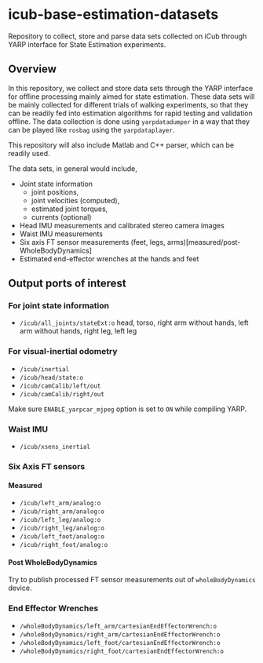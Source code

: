 # icub-base-estimation-datasets
Repository to collect, store and parse data sets collected on iCub through YARP interface for State Estimation experiments.


## Overview

In this repository, we collect and store data sets through the YARP interface for offline processing mainly aimed for state estimation. These data sets will be mainly collected for different trials of walking experiments, so that they can be readily fed into estimation algorithms for rapid testing and validation offline.
The data collection is done using `yarpdatadumper` in a way that they can be played like `rosbag` using the `yarpdataplayer`.

This repository will also include Matlab and C++ parser, which can be readily used.

The data sets, in general would include,
- Joint state information
  - joint positions,
  - joint velocities (computed),
  - estimated joint torques,
  - currents (optional)
- Head IMU measurements and calibrated stereo camera images
- Waist IMU measurements
- Six axis FT sensor measurements (feet, legs, arms)[measured/post-WholeBodyDynamics]
- Estimated end-effector wrenches at the hands and feet

## Output ports of interest
### For joint state information
- `/icub/all_joints/stateExt:o` head, torso, right arm without hands, left arm without hands, right leg, left leg

### For visual-inertial odometry
- `/icub/inertial`
- `/icub/head/state:o`
- `/icub/camCalib/left/out`
- `/icub/camCalib/right/out`

Make sure `ENABLE_yarpcar_mjpeg` option is set to `ON` while compiling YARP.

### Waist IMU
- `/icub/xsens_inertial`

### Six Axis FT sensors
#### Measured
  - `/icub/left_arm/analog:o`
  - `/icub/right_arm/analog:o`
  - `/icub/left_leg/analog:o`
  - `/icub/right_leg/analog:o`
  - `/icub/left_foot/analog:o`
  - `/icub/right_foot/analog:o`

#### Post WholeBodyDynamics
Try to publish processed FT sensor measurements out of `wholeBodyDynamics` device.

### End Effector Wrenches
- `/wholeBodyDynamics/left_arm/cartesianEndEffectorWrench:o`
- `/wholeBodyDynamics/right_arm/cartesianEndEffectorWrench:o`
- `/wholeBodyDynamics/left_foot/cartesianEndEffectorWrench:o`
- `/wholeBodyDynamics/right_foot/cartesianEndEffectorWrench:o`
